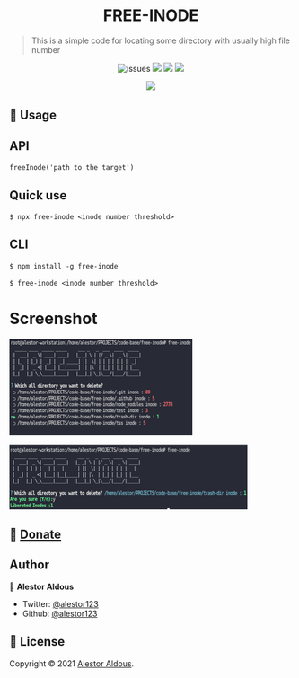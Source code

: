 <h1 align=center>FREE-INODE</h1>

> This is a simple code for locating some directory with usually high file number
<p align=center>
<img src="https://img.shields.io/github/license/alestor123/FREE-INODE" alt=issues >
<a href="https://github.com/alestor123/FREE-INODE/issues">
<img src="https://img.shields.io/github/issues-raw/alestor123/FREE-INODE"></a>
<img src="https://github.com/alestor123/FREE-INODE/actions/workflows/main.yml/badge.svg?branch=master">
<a href="https://www.npmjs.com/package/free-inode"><img src="https://img.shields.io/npm/v/free-inode"></a>
</p>
<p align=center>
<a href="https://npmjs.org/package/free-inode">
<img src="https://nodei.co/npm/free-inode.png"></a>
</p>

## 🚀 Usage

## API

```
freeInode('path to the target')
```

## Quick use
```
$ npx free-inode <inode number threshold>
```
## CLI
```
$ npm install -g free-inode
```
```
$ free-inode <inode number threshold>
```

# Screenshot    

![shot](https://raw.githubusercontent.com/alestor123/FREE-INODE/master/shots/freeinode.png)

![shot](https://raw.githubusercontent.com/alestor123/FREE-INODE/master/shots/freeinode2.png)

## 💖 [Donate](https://alestor123.is-a.dev/donate)



## Author

👤 **Alestor Aldous**

- Twitter: [@alestor123](https://twitter.com/alestor123)
- Github: [@alestor123](https://github.com/alestor123)


## 📝 License

Copyright © 2021 [Alestor Aldous](https://github.com/alestor123).<br />
